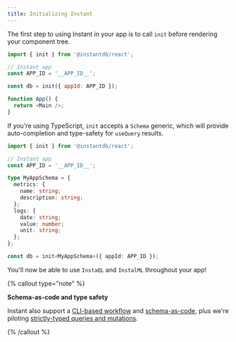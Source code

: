 ```yaml
---
title: Initializing Instant
---
```


The first step to using Instant in your app is to call `init` before rendering your component tree.

```javascript
import { init } from '@instantdb/react';

// Instant app
const APP_ID = '__APP_ID__';

const db = init({ appId: APP_ID });

function App() {
  return <Main />;
}
```

If you're using TypeScript, `init` accepts a `Schema` generic, which will provide auto-completion and type-safety for `useQuery` results.

```typescript
import { init } from '@instantdb/react';

// Instant app
const APP_ID = '__APP_ID__';

type MyAppSchema = {
  metrics: {
    name: string;
    description: string;
  };
  logs: {
    date: string;
    value: number;
    unit: string;
  };
};

const db = init<MyAppSchema>({ appId: APP_ID });
```

You'll now be able to use `InstaQL` and `InstalML` throughout your app!

{% callout type="note" %}

**Schema-as-code and type safety**

Instant also support a [CLI-based workflow](/docs/cli) and [schema-as-code](/docs/schema), plus we're piloting [strictly-typed queries and mutations](/docs/strong-init).

{% /callout %}
